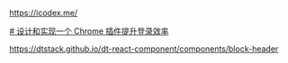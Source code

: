 

https://icodex.me/


[# 设计和实现一个 Chrome 插件提升登录效率](https://juejin.cn/post/7020924792219893790#heading-28)


https://dtstack.github.io/dt-react-component/components/block-header